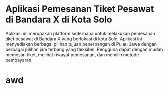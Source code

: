 # Aplikasi Pemesanan Tiket Pesawat di Bandara X di Kota Solo
Aplikasi ini merupakan platform sederhana untuk melakukan pemesanan tiket pesawat di Bandara X yang berlokasi di kota Solo. Aplikasi ini menyediakan berbagai pilihan tujuan penerbangan di Pulau Jawa dengan berbagai pilihan jam terbang yang fleksibel. Pengguna dapat dengan mudah memesan tiket, melihat riwayat pemesanan, dan memilih metode pembayaran.
# awd

